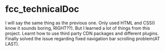 # fcc_technicalDoc
I will say the same thing as the previous one. Only used HTML and CSS(I know it sounds boring, RIGHT??). But I learned a lot of things from this project. Learnt how to use third party CDN packages and different plugins. Finally solved the issue regarding fixed navigation bar scrolling problem(AT LAST).  
